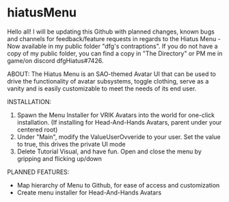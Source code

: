 # hiatusMenu

Hello all! I will be updating this Github with planned changes, known bugs and channels for feedback/feature requests in regards to the Hiatus Menu - Now available in my public folder "dfg's contraptions". If you do not have a copy of my public folder, you can find a copy in "The Directory" or PM me in game/on discord dfgHiatus#7426.

ABOUT:
The Hiatus Menu is an SAO-themed Avatar UI that can be used to drive the functionality of avatar subsystems, toggle clothing, serve as a vanity and is easily customizable to meet the needs of its end user. 

INSTALLATION:
1) Spawn the Menu Installer for VRIK Avatars into the world for one-click installation. (If installing for Head-And-Hands Avatars, parent under your centered root)
2) Under "Main", modify the ValueUserOvveride<bool> to your user. Set the value to true, this drives the private UI mode
3) Delete Tutorial Visual, and have fun. Open and close the menu by gripping and flicking up/down
  
PLANNED FEATURES:
- Map hierarchy of Menu to Github, for ease of access and customization 
- Create menu installer for Head-And-Hands Avatars

